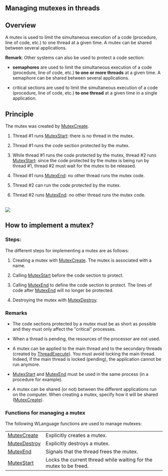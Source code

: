 
## Managing mutexes in threads
			

<a name="NOTE1"></a>
<a name="NOTE1_1"></a>


## Overview
<a name="overview_ELTTEXTE000172"></a>
A mutex is used to limit the simultaneous execution of a code (procedure, line of code, etc.) to one thread at a given time. A mutex can be shared between several applications. 

**Remark**: Other systems can also be used to protect a code section: 

- **semaphores** are used to limit the simultaneous execution of a code (procedure, line of code, etc.) **to one or more threads** at a given time. A semaphore can be shared between several applications. 

- critical sections are used to limit the simultaneous execution of a code (procedure, line of code, etc.) **to one thread** at a given time in a single application.






<a name="NOTE2"></a>
<a name="NOTE2_1"></a>


## Principle
<a name="principle_ELTTEXTE000196"></a>
The mutex was created by [MutexCreate](../WDLang1/1000019022.md).

1. Thread #1 runs [MutexStart](../WDLang1/1000019023.md): there is no thread in the mutex.

2. Thread #1 runs the code section protected by the mutex.

3. While thread #1 runs the code protected by the mutex, thread #2 runs [MutexStart](../WDLang1/1000019023.md): since the code protected by the mutex is being run by thread #1, thread #2 must wait for the mutex to be released.

4. Thread #1 runs [MutexEnd](../WDLang1/1000019024.md): no other thread runs the mutex code.

5. Thread #2 can run the code protected by the mutex.

6. Thread #2 runs [MutexEnd](../WDLang1/1000019024.md): no other thread runs the mutex code.



<br>![](https://doc.pcsoft.fr/en-US/images/image.awp?langid=3&name=Mutex.gif)


<a name="NOTE3"></a>
<a name="NOTE3_1"></a>


## How to implement a mutex?
<a name="how_implement_mutex_ELTTEXTE000220"></a>


### Steps:
<a name="steps_ELTPARAGRAPHE000073"></a>

The different steps for implementing a mutex are as follows:

1. Creating a mutex with [MutexCreate](../WDLang1/1000019022.md). The mutex is associated with a name.

2. Calling [MutexStart](../WDLang1/1000019023.md) before the code section to protect.

3. Calling [MutexEnd](../WDLang1/1000019024.md) to define the code section to protect. The lines of code after [MutexEnd](../WDLang1/1000019024.md) will no longer be protected.

4. Destroying the mutex with [MutexDestroy](../WDLang1/1000019025.md).



<a name="NOTE3_2"></a>


### Remarks
<a name="remarks_ELTPARAGRAPHE000100"></a>

- The code sections protected by a mutex must be as short as possible and they must only affect the "critical" processes.

- When a thread is pending, the resources of the processor are not used.

- A mutex can be applied to the main thread and to the secondary threads (created by [ThreadExecute](../WDLang1/3077024.md)). You must avoid locking the main thread. Indeed, if the main thread is locked (pending), the application cannot be run anymore.

- [MutexStart](../WDLang1/1000019023.md) and [MutexEnd](../WDLang1/1000019024.md) must be used in the same process (in a procedure for example).

- A mutex can be shared (or not) between the different applications run on the computer. When creating a mutex, specify how it will be shared ([MutexCreate](../WDLang1/1000019022.md)).



<a name="NOTE3_3"></a>


### Functions for managing a mutex
<a name="functions_for_managing_mutex_ELTPARAGRAPHE000122"></a>The following WLanguage functions are used to manage mutexes:



|   |   |
| --- | --- |
| [MutexCreate](../WDLang1/1000019022.md) | Explicitly creates a mutex. |
| [MutexDestroy](../WDLang1/1000019025.md) | Explicitly destroys a mutex. |
| [MutexEnd](../WDLang1/1000019024.md) | Signals that the thread frees the mutex. |
| [MutexStart](../WDLang1/1000019023.md) | Locks the current thread while waiting for the mutex to be freed. |






